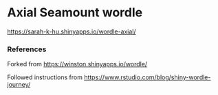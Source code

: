 # Axial Seamount wordle

https://sarah-k-hu.shinyapps.io/wordle-axial/


### References

Forked from https://winston.shinyapps.io/wordle/

Followed instructions from https://www.rstudio.com/blog/shiny-wordle-journey/
